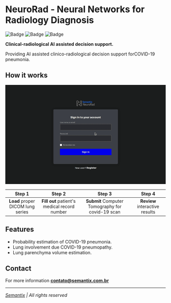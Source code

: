 # NeuroRad - Neural Networks for Radiology Diagnosis

![Badge](https://img.shields.io/static/v1?label=react&message=framework&color=blue&style=for-the-badge&logo=TypeScript)
![Badge](https://img.shields.io/static/v1?label=electron&message=framework&color=blue&style=for-the-badge&logo=Electron)
![Badge](https://img.shields.io/static/v1?label=mit&message=license&color=green&style=for-the-badge&logo=MIT)

**Clinical-radiological AI assisted decision support.**

Providing AI assisted clinico-radiological decision support for ​COVID-19 pneumonia​.

## How it works

![demo neurorad](images/neurorad_demo.gif)

|             Step 1               |               Step 2                   |                Step 3                 |                Step 4                 |
| :--------------------------------: | :---------------------------------: | :---------------------------------: | :---------------------------------: |
| <strong>Load</strong> proper DICOM lung series​ | <strong>Fill out</strong> patient's medical record number​​ | <strong>Submit</strong> Computer Tomography for covid-19 scan​ | <strong>Review</strong> interactive results​​ |


## Features

 <ul>
    <li><i class="fas fa-check"></i> Probability estimation of COVID-19 pneumonia.</li>
    <li><i class="fas fa-check"></i> Lung involvement due COVID-19 pneumopathy.</li>
    <li><i class="fas fa-check"></i> Lung parenchyma volume estimation.</li>
</ul>

## Contact

For more information **contato@semantix.com.br**

---

_[Semantix](https://semantix.com.br/) | All rights reserved_
